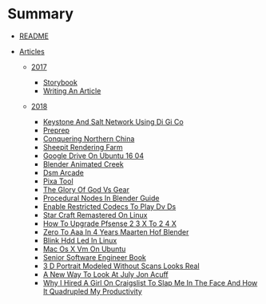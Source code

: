 # Summary
* [README](README.md)

* [Articles]()

  * [2017]()
    * [Storybook](articles/storybook.md)
    * [Writing An Article](articles/writing_an_article.md)

  * [2018]()
  
    * [Keystone And Salt Network Using Di Gi Co](articles/keystone_and_salt_network_using_di_gi_co.md)
    * [Preprep](articles/preprep.md)
    * [Conquering Northern China](articles/conquering_northern_china.md)
    * [Sheepit Rendering Farm](articles/sheepit_rendering_farm.md)
    * [Google Drive On Ubuntu 16 04](articles/google_drive_on_ubuntu_16_04.md)
    * [Blender Animated Creek](articles/blender_animated_creek.md)
    * [Dsm Arcade](articles/dsm_arcade.md)
    * [Pixa Tool](articles/pixa_tool.md)
    * [The Glory Of God Vs Gear](articles/the_glory_of_god_vs_gear.md)
    * [Procedural Nodes In Blender Guide](articles/procedural_nodes_in_blender_guide.md)
    * [Enable Restricted Codecs To Play Dv Ds](articles/enable_restricted_codecs_to_play_dv_ds.md)
    * [Star Craft Remastered On Linux](articles/star_craft_remastered_on_linux.md)
    * [How To Upgrade Pfsense 2 3 X To 2 4 X](articles/how_to_upgrade_pfsense_2_3_x_to_2_4_x.md)
    * [Zero To Aaa In 4 Years Maarten Hof Blender](articles/zero_to_aaa_in_4_years_maarten_hof_blender.md)
    * [Blink Hdd Led In Linux](articles/blink_hdd_led_in_linux.md)
    * [Mac Os X Vm On Ubuntu](articles/mac_os_x_vm_on_ubuntu.md)
    * [Senior Software Engineer Book](articles/senior_software_engineer_book.md)
    * [3 D Portrait Modeled Without Scans Looks Real](articles/3_d_portrait_modeled_without_scans_looks_real.md)
    * [A New Way To Look At July Jon Acuff](articles/a_new_way_to_look_at_july_jon_acuff.md)
    * [Why I Hired A Girl On Craigslist To Slap Me In The Face And How It Quadrupled My Productivity](articles/why_i_hired_a_girl_on_craigslist_to_slap_me_in_the_face_and_how_it_quadrupled_my_productivity.md)
